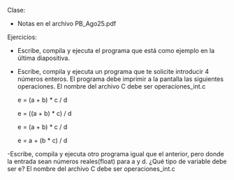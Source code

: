 Clase: 
- Notas en el archivo PB_Ago25.pdf

Ejercicios:
- Escribe, compila y ejecuta el programa que está como ejemplo en la última diapositiva.

- Escribe, compila y ejecuta un programa que te solicite introducir 4 números enteros. El programa debe imprimir a la pantalla las siguientes operaciones. El nombre del archivo C debe ser operaciones_int.c
	
	e = (a + b) * c / d

	e = ((a + b) * c) / d

	e = (a + b) * c / d

	e = a + (b * c) / d
	
-Escribe, compila y ejecuta otro programa igual que el anterior, pero donde la entrada sean números reales(float) para a y d. ¿Qué tipo de variable debe ser e? El nombre del archivo C debe ser operaciones_int.c
